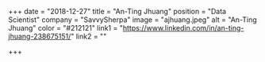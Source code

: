 +++
date = "2018-12-27"
title = "An-Ting Jhuang"
position = "Data Scientist"
company = "SavvySherpa"
image = "ajhuang.jpeg"
alt = "An-Ting Jhuang"
color = "#212121"
link1 = "https://www.linkedin.com/in/an-ting-jhuang-238675151/"
link2 = ""

+++

